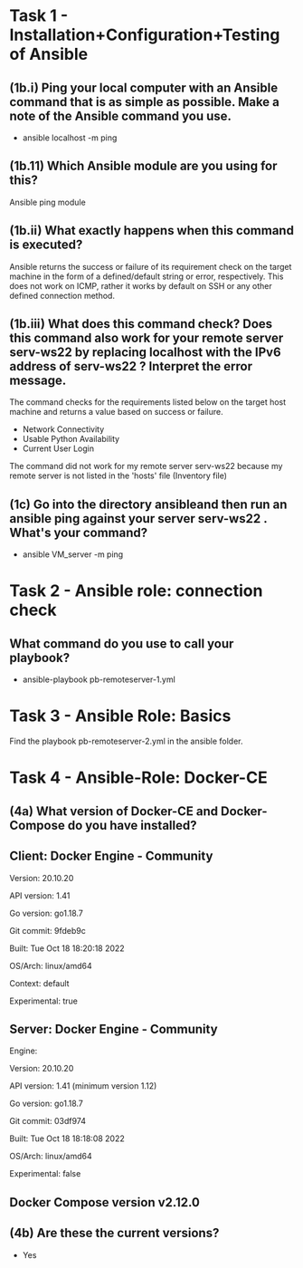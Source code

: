 # Task 1 - Installation+Configuration+Testing of Ansible
## (1b.i) Ping your local computer with an Ansible command that is as simple as possible. Make a note of the Ansible command you use. 
* ansible localhost -m ping

## (1b.11) Which Ansible module are you using for this? 
 Ansible ping module

## (1b.ii) What exactly happens when this command is executed? 
Ansible returns the success or failure of its requirement check on the target machine in the form of a defined/default string or error, respectively. This does not work on ICMP, rather it works by default on SSH or any other defined connection method.

## (1b.iii) What does this command check? Does this command also work for your remote server serv-ws22 by replacing localhost with the IPv6 address of serv-ws22 ? Interpret the error message.
The command checks for the requirements listed below on the target host machine and returns a value based on success or failure.
- Network Connectivity
- Usable Python Availability
- Current User Login

The command did not work for my remote server serv-ws22  because my remote server is not listed in the 'hosts' file (Inventory file)

## (1c) Go into the directory ansibleand then run an ansible ping against your server serv-ws22  . What's your command?
* ansible VM_server -m ping

# Task 2 - Ansible role: connection check
## What command do you use to call your playbook?
* ansible-playbook pb-remoteserver-1.yml
  
 # Task 3 - Ansible Role: Basics
 Find the playbook pb-remoteserver-2.yml in the ansible folder.

# Task 4 - Ansible-Role: Docker-CE
## (4a) What version of Docker-CE and Docker-Compose do you have installed? 
## Client: Docker Engine - Community

 Version:           20.10.20

 API version:       1.41

 Go version:        go1.18.7

 Git commit:        9fdeb9c

 Built:             Tue Oct 18 18:20:18 2022

 OS/Arch:           linux/amd64

 Context:           default

 Experimental:      true

## Server: Docker Engine - Community
 Engine:

  Version:          20.10.20

  API version:      1.41 (minimum version 1.12)

  Go version:       go1.18.7

  Git commit:       03df974

  Built:            Tue Oct 18 18:18:08 2022

  OS/Arch:          linux/amd64

  Experimental:     false


## Docker Compose version v2.12.0


## (4b) Are these the current versions?
- Yes
